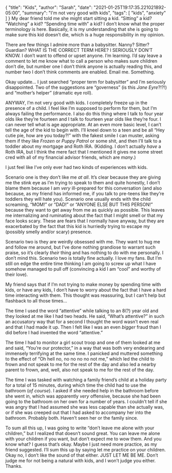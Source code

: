 {
    "title": "Kids",
    "author": "Sarah",
    "date": "2021-01-25T19:17:35.221021892-05:00",
    "summary": "I'm not very good with kids",
    "tags": [
        "kids",
        "anxiety"
    ]
}
My dear friend told me she might start sitting a kid. “Sitting” a kid?
“Watching” a kid? “Spending time with” a kid? I don’t know what the
proper terminology is here. Basically, it is my understanding that she
is going to make sure this kid doesn’t die, which is a huge
responsibility in my opinion.

There are few things I admire more than a babysitter. Nanny? Sitter?
Guardian? WHAT IS THE CORRECT TERM HERE? I SERIOUSLY DON’T KNOW. I don’t
want to offend or upset anyone. I’m learning. I’d say leave a comment to
let me know what to call a person who makes sure children don’t die, but
number one I don’t think anyone is actually reading this, and number two
I don’t think comments are enabled. Email me. Something.

Okay update... I just searched “proper term for babysitter” and I’m
seriously disappointed. Two of the suggestions are “governess” (is this
*Jane Eyre*?\!?\!) and “mother’s helper” (dramatic eye roll).

ANYWAY, I’m not very good with kids. I completely freeze up in the
presence of a child. I feel like I’m supposed to perform for them, but
I’m always failing the performance. I also do this thing where I talk
to four year olds like they’re fourteen and I talk to fourteen year olds
like they’re four. I can never tell what is age appropriate. At an even
more basic level, I can’t tell the age of the kid to begin with. I’ll
kneel down to a teen and be all “Hey cutie pie, how are you today?\!”
with the fakest smile I can muster, asking them if they like *Frozen* or
*Puppy Patrol* or some shit, and then I’ll talk to a toddler about my
mortgage and Roth IRA. (Kidding. I don’t actually *have* a Roth IRA, but
I think the mere fact that I mentioned it gives me some street cred with
all of my financial advisor friends, which are *many*.)

I just feel like I’ve only ever had two kinds of experiences with kids.

Scenario one is they don’t like me *at all*. It’s clear because they are
giving me the stink eye as I’m trying to speak to them and quite
honestly, I don’t blame them because I am *very* ill-prepared for this
conversation (and also because, as my friend has informed me, if you
talk to pre-teens like they’re toddlers they will hate you). Scenario
one usually ends with the child screaming, “MOM\!” or “DAD\!” or “ANYONE
ELSE BUT THIS PERSON\!” because they want to get away from me as quickly
as possible. This leaves me internalizing and ruminating about the fact
that I might smell or that my face looks scary. These are fears that I
normally have anyway, but they are exacerbated by the fact that this kid
is hurriedly trying to escape my (possibly smelly and/or scary)
presence.

Scenario two is they are weirdly obsessed with me. They want to hug me
and follow me around, but I’ve done nothing grandiose to warrant such
praise, so it’s clearly *their* thing and has nothing to do with me
personally. I don’t mind this. Scenario two is totally fine actually. I
love my fans. But I’m still on edge the entire time thinking I am going
to screw up what I have somehow managed to pull off (convincing a kid I
am “cool” and worthy of their love).

My friend says that if I’m not trying to make money by spending time
with kids, or have any kids, I don’t have to worry about the fact that I
have a hard time interacting with them. This thought was reassuring, but
I can’t help but flashback to all those times…

The time I used the word “attentive” while talking to an 8(?) year old
and they looked at me like I had two heads. He said, “What’s attentive?”
in such an accusatory way that for a second I thought the word wasn’t
even real and that I had made it up. Then I felt like I was an even
*bigger* fraud than I did before I had invented the word “attentive.”

The time I had to monitor a girl scout troop and one of them looked at
me and said, “You’re our protector,” in a way that was both very
endearing and immensely terrifying at the same time. I panicked and
muttered something to the effect of “Oh hell no, no no no no not me,”
which led the child to frown and not speak to me for the rest of the day
and also led a nearby parent to frown, and, well, also not speak to me
for the rest of the day.

The time I was tasked with watching a family friend’s child at a holiday
party for a total of 15 minutes, during which time the child had to use
the bathroom (*of course*). I asked if she needed help in the bathroom
before she went in, which was apparently *very* offensive, because she
had been going to the bathroom on her own for a number of years. I
couldn’t tell if she was angry that I had assumed she was less capable
than she actually was, or if she was creeped out that I had asked to
accompany her into the bathroom. Probably both. Haven’t seen her or the
family since.

To sum all this up, I was going to write “don’t leave me alone with your
children,” but I realized that doesn’t sound great. You can leave me
alone with your children if you want, but don’t expect me to wow them.
And you know what? I guess that’s okay. Maybe I just need more practice,
as my friend suggested. I’ll sum this up by saying let me practice on
your children. Okay no, I don’t like the sound of that either. JUST LET
ME BE ME. Don’t judge me for not being a natural with kids, and I won’t
judge you either. Thanks.
